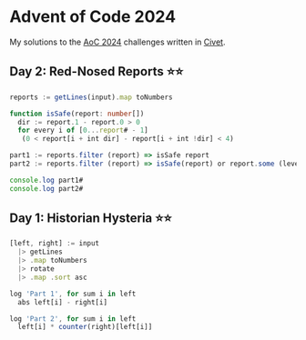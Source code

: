 # Advent of Code 2024

My solutions to the [AoC 2024](https://adventofcode.com/2024) challenges written in [Civet](https://civet.dev).

## Day 2: Red-Nosed Reports ⭐⭐

```ts
reports := getLines(input).map toNumbers

function isSafe(report: number[])
  dir := report.1 - report.0 > 0
  for every i of [0...report# - 1]
   (0 < report[i + int dir] - report[i + int !dir] < 4)

part1 := reports.filter (report) => isSafe report
part2 := reports.filter (report) => isSafe(report) or report.some (level, index) => isSafe report.toSpliced index, 1

console.log part1#
console.log part2#
```

## Day 1: Historian Hysteria ⭐⭐

```ts
[left, right] := input
  |> getLines
  |> .map toNumbers
  |> rotate
  |> .map .sort asc

log 'Part 1', for sum i in left
  abs left[i] - right[i]

log 'Part 2', for sum i in left
  left[i] * counter(right)[left[i]]
```
